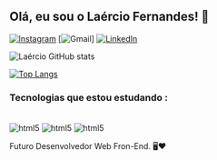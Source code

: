##  Olá, eu sou o  Laércio Fernandes!  👊

[![Instagram](https://img.shields.io/badge/Instagram-E4405F?style=for-the-badge&logo=instagram&logoColor=white)](https://instagram.com/laerciofernandesmelo?igshid=MzNlNGNkZWQ4Mg==)
[![Gmail](https://img.shields.io/badge/Gmail-D14836?style=for-the-badge&logo=gmail&logoColor=white)]
[![LinkedIn](https://img.shields.io/badge/LinkedIn-0077B5?style=for-the-badge&logo=linkedin&logoColor=white)]( https://www.linkedin.com/in/laercio-fernandes-desenvolvedor-front-end/)

![Laércio GitHub stats](https://github-readme-stats.vercel.app/api?username=fernandesmelo&show_icons=true&theme=dark)

[![Top Langs](https://github-readme-stats.vercel.app/api/top-langs/?username=fernandesmelo)](https://github.com/anuraghazra/github-readme-stats)

### Tecnologias que estou estudando :

<div style="display: inline-block"><br/>
    <img align="center" alt="html5" src="https://img.shields.io/badge/HTML5-E34F26?style=for-the-badge&logo=html5&logoColor=white" />
    <img align="center" alt="html5" src="https://img.shields.io/badge/CSS3-1572B6?style=for-the-badge&logo=css3&logoColor=white" />
    <img align="center" alt="html5" src="https://img.shields.io/badge/JavaScript-323330?style=for-the-badge&logo=javascript&logoColor=F7DF1E" />
</div><br/>

Futuro Desenvolvedor Web Fron-End. 
🖥️❤️


 
